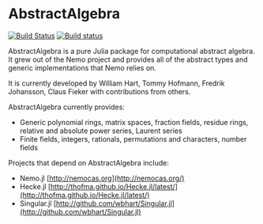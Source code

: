 # AbstractAlgebra

[![Build Status](https://travis-ci.org/Nemocas/AbstractAlgebra.jl.svg?branch=master)](https://travis-ci.org/Nemocas/AbstractAlgebra.jl) [![Build status](https://ci.appveyor.com/api/projects/status/gc4mw5oixputntda/branch/master?svg=true)](https://ci.appveyor.com/project/thofma/abstractalgebra-jl-n5gdb/branch/master)

AbstractAlgebra is a pure Julia package for computational abstract algebra. It grew out of the Nemo project and provides all of the abstract types and generic implementations that Nemo relies on.

It is currently developed by William Hart, Tommy Hofmann, Fredrik Johansson,
Claus Fieker with contributions from others.

AbstractAlgebra currently provides:

* Generic polynomial rings, matrix spaces, fraction fields, residue rings, relative and absolute power series, Laurent series
* Finite fields, integers, rationals, permutations and characters, number fields

Projects that depend on AbstractAlgebra include:

* Nemo.jl [http://nemocas.org](http://nemocas.org/)
* Hecke.jl [http://thofma.github.io/Hecke.jl/latest/](http://thofma.github.io/Hecke.jl/latest/)
* Singular.jl [http://github.com/wbhart/Singular.jl](http://github.com/wbhart/Singular.jl)

